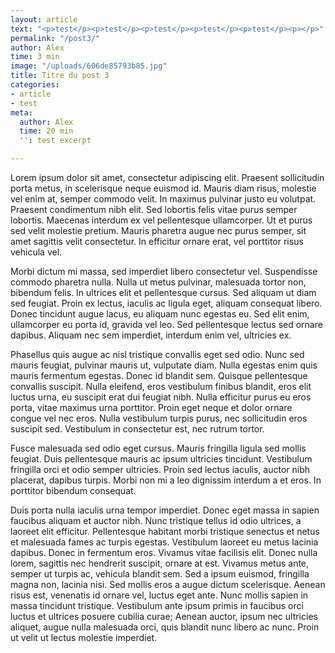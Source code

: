 ```yaml
---
layout: article
text: "<p>test</p><p>test</p><p>test</p><p>test</p><p>test</p><p></p>"
permalink: "/post3/"
author: Alex
time: 3 min
image: "/uploads/606de85793b85.jpg"
title: Titre du post 3
categories:
- article
- test
meta:
  author: Alex
  time: 20 min
  '': test excerpt

---
```

Lorem ipsum dolor sit amet, consectetur adipiscing elit. Praesent sollicitudin porta metus, in scelerisque neque euismod id. Mauris diam risus, molestie vel enim at, semper commodo velit. In maximus pulvinar justo eu volutpat. Praesent condimentum nibh elit. Sed lobortis felis vitae purus semper lobortis. Maecenas interdum ex vel pellentesque ullamcorper. Ut et purus sed velit molestie pretium. Mauris pharetra augue nec purus semper, sit amet sagittis velit consectetur. In efficitur ornare erat, vel porttitor risus vehicula vel.

Morbi dictum mi massa, sed imperdiet libero consectetur vel. Suspendisse commodo pharetra nulla. Nulla ut metus pulvinar, malesuada tortor non, bibendum felis. In ultrices elit et pellentesque cursus. Sed aliquam ut diam sed feugiat. Proin ex lectus, iaculis ac ligula eget, aliquam consequat libero. Donec tincidunt augue lacus, eu aliquam nunc egestas eu. Sed elit enim, ullamcorper eu porta id, gravida vel leo. Sed pellentesque lectus sed ornare dapibus. Aliquam nec sem imperdiet, interdum enim vel, ultricies ex.

Phasellus quis augue ac nisl tristique convallis eget sed odio. Nunc sed mauris feugiat, pulvinar mauris ut, vulputate diam. Nulla egestas enim quis mauris fermentum egestas. Donec id blandit sem. Quisque pellentesque convallis suscipit. Nulla eleifend, eros vestibulum finibus blandit, eros elit luctus urna, eu suscipit erat dui feugiat nibh. Nulla efficitur purus eu eros porta, vitae maximus urna porttitor. Proin eget neque et dolor ornare congue vel nec eros. Nulla vestibulum turpis purus, nec sollicitudin eros suscipit sed. Vestibulum in consectetur est, nec rutrum tortor.

Fusce malesuada sed odio eget cursus. Mauris fringilla ligula sed mollis feugiat. Duis pellentesque mauris ac ipsum ultricies tincidunt. Vestibulum fringilla orci et odio semper ultricies. Proin sed lectus iaculis, auctor nibh placerat, dapibus turpis. Morbi non mi a leo dignissim interdum a et eros. In porttitor bibendum consequat.

Duis porta nulla iaculis urna tempor imperdiet. Donec eget massa in sapien faucibus aliquam et auctor nibh. Nunc tristique tellus id odio ultrices, a laoreet elit efficitur. Pellentesque habitant morbi tristique senectus et netus et malesuada fames ac turpis egestas. Vestibulum laoreet eu metus lacinia dapibus. Donec in fermentum eros. Vivamus vitae facilisis elit. Donec nulla lorem, sagittis nec hendrerit suscipit, ornare at est. Vivamus metus ante, semper ut turpis ac, vehicula blandit sem. Sed a ipsum euismod, fringilla magna non, lacinia nisi. Sed mollis eros a augue dictum scelerisque. Aenean risus est, venenatis id ornare vel, luctus eget ante. Nunc mollis sapien in massa tincidunt tristique. Vestibulum ante ipsum primis in faucibus orci luctus et ultrices posuere cubilia curae; Aenean auctor, ipsum nec ultricies aliquet, augue nulla malesuada orci, quis blandit nunc libero ac nunc. Proin ut velit ut lectus molestie imperdiet.